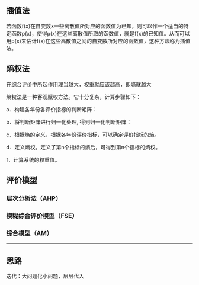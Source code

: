 ## 插值法

若函数f(x)在自变数x一些离散值所对应的函数值为已知，则可以作一个适当的特定函数p(x)，使得p(x)在这些离散值所取的函数值，就是f(x)的已知值。从而可以用p(x)来估计f(x)在这些离散值之间的自变数所对应的函数值，这种方法称为插值法。

## 熵权法

在综合评价中所起作用理当越大，权重就应该越高，即熵就越大

熵权法是一种客观赋权方法。它十分复杂，计算步骤如下：

a．构建各年份各评价指标的判断矩阵：

b．将判断矩阵进行归一化处理, 得到归一化判断矩阵：

c．根据熵的定义，根据各年份评价指标，可以确定评价指标的熵。

d．定义熵权。定义了第n个指标的熵后，可得到第n个指标的熵权。

f．计算系统的权重值。

## 评价模型

### 层次分析法（AHP）

### 模糊综合评价模型（FSE）

### 综合模型（AM）

---

## 思路

迭代：大问题化小问题，层层代入

